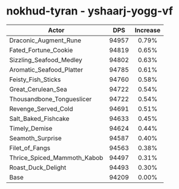 # nokhud-tyran - yshaarj-yogg-vf
| Actor | DPS | Increase |
|---|:---:|:---:|
|Draconic_Augment_Rune|94957|0.79%|
|Fated_Fortune_Cookie|94819|0.65%|
|Sizzling_Seafood_Medley|94802|0.63%|
|Aromatic_Seafood_Platter|94785|0.61%|
|Feisty_Fish_Sticks|94760|0.58%|
|Great_Cerulean_Sea|94722|0.54%|
|Thousandbone_Tongueslicer|94722|0.54%|
|Revenge_Served_Cold|94691|0.51%|
|Salt_Baked_Fishcake|94633|0.45%|
|Timely_Demise|94624|0.44%|
|Seamoth_Surprise|94587|0.40%|
|Filet_of_Fangs|94563|0.38%|
|Thrice_Spiced_Mammoth_Kabob|94497|0.31%|
|Roast_Duck_Delight|94493|0.30%|
|Base|94209|0.00%|
